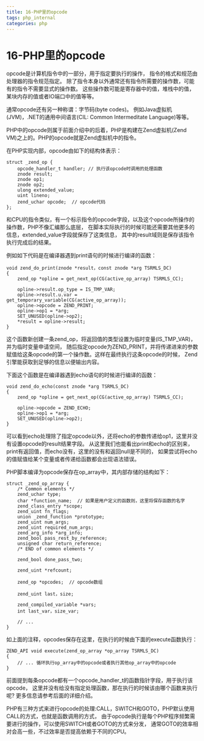 ```yaml
---
title: 16-PHP里的opcode
tags: php_internal
categories: php
---
```


# 16-PHP里的opcode
opcode是计算机指令中的一部分，用于指定要执行的操作， 指令的格式和规范由处理器的指令规范指定。 除了指令本身以外通常还有指令所需要的操作数，可能有的指令不需要显式的操作数。 这些操作数可能是寄存器中的值，堆栈中的值，某块内存的值或者IO端口中的值等等。

通常opcode还有另一种称谓：字节码(byte codes)。 例如Java虚拟机(JVM)，.NET的通用中间语言(CIL: Common Intermeditate Language)等等。

PHP中的opcode则属于前面介绍中的后着，PHP是构建在Zend虚拟机(Zend VM)之上的。PHP的opcode就是Zend虚拟机中的指令。

在PHP实现内部，opcode由如下的结构体表示：

    struct _zend_op {
        opcode_handler_t handler; // 执行该opcode时调用的处理函数
        znode result;
        znode op1;
        znode op2;
        ulong extended_value;
        uint lineno;
        zend_uchar opcode;  // opcode代码
    };

和CPU的指令类似，有一个标示指令的opcode字段，以及这个opcode所操作的操作数，PHP不像汇编那么底层， 在脚本实际执行的时候可能还需要其他更多的信息，extended_value字段就保存了这类信息， 其中的result域则是保存该指令执行完成后的结果。

例如如下代码是在编译器遇到print语句的时候进行编译的函数：

    void zend_do_print(znode *result，const znode *arg TSRMLS_DC)
    {
        zend_op *opline = get_next_op(CG(active_op_array) TSRMLS_CC);

        opline->result.op_type = IS_TMP_VAR;
        opline->result.u.var = get_temporary_variable(CG(active_op_array));
        opline->opcode = ZEND_PRINT;
        opline->op1 = *arg;
        SET_UNUSED(opline->op2);
        *result = opline->result;
    }

这个函数新创建一条zend_op，将返回值的类型设置为临时变量(IS_TMP_VAR)，并为临时变量申请空间， 随后指定opcode为ZEND_PRINT，并将传递进来的参数赋值给这条opcode的第一个操作数。这样在最终执行这条opcode的时候， Zend引擎能获取到足够的信息以便输出内容。

下面这个函数是在编译器遇到echo语句的时候进行编译的函数：

    void zend_do_echo(const znode *arg TSRMLS_DC)
    {
        zend_op *opline = get_next_op(CG(active_op_array) TSRMLS_CC);

        opline->opcode = ZEND_ECHO;
        opline->op1 = *arg;
        SET_UNUSED(opline->op2);
    }

可以看到echo处理除了指定opcode以外，还将echo的参数传递给op1，这里并没有设置opcode的result结果字段。 从这里我们也能看出print和echo的区别来，print有返回值，而echo没有，这里的没有和返回null是不同的， 如果尝试将echo的值赋值给某个变量或者传递给函数都会出现语法错误。

PHP脚本编译为opcode保存在op_array中，其内部存储的结构如下：

    struct _zend_op_array {
        /* Common elements */
        zend_uchar type;
        char *function_name;  // 如果是用户定义的函数则，这里将保存函数的名字
        zend_class_entry *scope;
        zend_uint fn_flags;
        union _zend_function *prototype;
        zend_uint num_args;
        zend_uint required_num_args;
        zend_arg_info *arg_info;
        zend_bool pass_rest_by_reference;
        unsigned char return_reference;
        /* END of common elements */

        zend_bool done_pass_two;

        zend_uint *refcount;

        zend_op *opcodes;  // opcode数组

        zend_uint last，size;

        zend_compiled_variable *vars;
        int last_var，size_var;

        // ...
    }

如上面的注释，opcodes保存在这里，在执行的时候由下面的execute函数执行：

    ZEND_API void execute(zend_op_array *op_array TSRMLS_DC)
    {
        // ... 循环执行op_array中的opcode或者执行其他op_array中的opcode
    }

前面提到每条opcode都有一个opcode_handler_t的函数指针字段，用于执行该opcode， 这里并没有给没有指定处理函数，那在执行的时候该由哪个函数来执行呢? 更多信息请参考后面的详细介绍。

PHP有三种方式来进行opcode的处理:CALL，SWITCH和GOTO，PHP默认使用CALL的方式，也就是函数调用的方式， 由于opcode执行是每个PHP程序频繁需要进行的操作，可以使用SWITCH或者GOTO的方式来分发， 通常GOTO的效率相对会高一些，不过效率是否提高依赖于不同的CPU。
